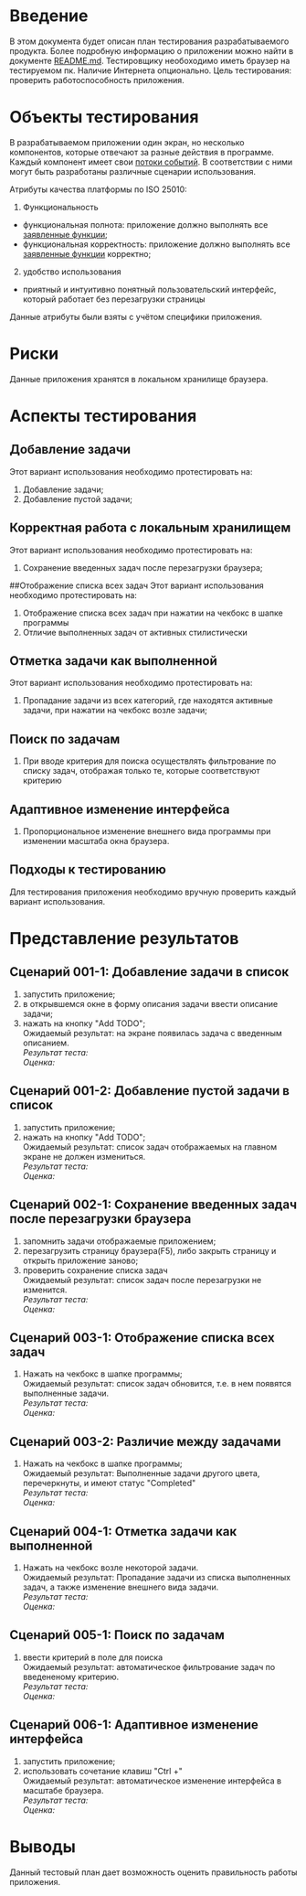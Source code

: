 # Введение
В этом документа будет описан план тестирования разрабатываемого продукта. Более подробную информацию о приложении можно найти в документе [README.md](https://github.com/DarkKnazz/TODO_APP/blob/master/README.md). 
Тестировщику необоходимо иметь браузер на тестируемом пк.
Наличие Интернета опционально. 
Цель тестирования: проверить работоспособность приложения. 

# Объекты тестирования
В разрабатываемом приложении один экран, но несколько компонентов, которые отвечают за разные действия в программе.
Каждый компонент имеет свои [потоки событий](https://github.com/DarkKnazz/TODO_APP/blob/master/Documents/Use_Case.md). В соответствии с ними могут быть разработаны различные сценарии использования.

Атрибуты качества платформы по ISO 25010:

1. Функциональность 
- функциональная полнота: приложение должно выполнять все [заявленные функции](https://github.com/DarkKnazz/TODO_APP/blob/master/Documents/Requirements/%D0%A2%D1%80%D0%B5%D0%B1%D0%BE%D0%B2%D0%B0%D0%BD%D0%B8%D1%8F%20%D0%BA%20%D0%BF%D1%80%D0%BE%D0%B5%D0%BA%D1%82%D1%83.txt);
- функциональная корректность: приложение должно выполнять все [заявленные функции](https://github.com/DarkKnazz/TODO_APP/blob/master/Documents/Requirements/%D0%A2%D1%80%D0%B5%D0%B1%D0%BE%D0%B2%D0%B0%D0%BD%D0%B8%D1%8F%20%D0%BA%20%D0%BF%D1%80%D0%BE%D0%B5%D0%BA%D1%82%D1%83.txt) корректно;
2. удобство использования
- приятный и интуитивно понятный пользовательский интерфейс, который работает без перезагрузки страницы

Данные атрибуты были взяты с учётом специфики приложения.

# Риски

Данные приложения хранятся в локальном хранилище браузера. 

# Аспекты тестирования
## Добавление задачи
Этот вариант использования необходимо протестировать на: 
1. Добавление задачи;
2. Добавление пустой задачи;

## Корректная работа с локальным хранилищем
Этот вариант использования необходимо протестировать на:
1. Сохранение введенных задач после перезагрузки браузера; 

##Отображение списка всех задач
Этот вариант использования необходимо протестировать на:
1. Отображение списка всех задач при нажатии на чекбокс в шапке программы
2. Отличие выполненных задач от активных стилистически

## Отметка задачи как выполненной
Этот вариант использования необходимо протестировать на:
1. Пропадание задачи из всех категорий, где находятся активные задачи, при нажатии на чекбокс возле задачи;

## Поиск по задачам
1. При вводе критерия для поиска осуществлять фильтрование по списку задач, отображая только те, которые соответствуют критерию

## Адаптивное изменение интерфейса
1. Пропорциональное изменение внешнего вида программы при изменении масштаба окна браузера.

## Подходы к тестированию
Для тестирования приложения необходимо вручную проверить каждый вариант использования.

# Представление результатов

## Сценарий 001-1: Добавление задачи в список
1. запустить приложение;
2. в открывшемся окне в форму описания задачи ввести описание задачи;
3. нажать на кнопку "Add TODO";
<br>Ожидаемый результат: на экране появилась задача с введенным описанием.
<br>*Результат теста:*
<br>*Оценка:*

## Сценарий 001-2: Добавление пустой задачи в список
1. запустить приложение; 
2. нажать на кнопку "Add TODO";
<br>Ожидаемый результат: список задач отображаемых на главном экране не должен измениться.
<br>*Результат теста:*
<br>*Оценка:*

## Сценарий 002-1: Сохранение введенных задач после перезагрузки браузера
1. запомнить задачи отображаемые приложением;
2. перезагрузить страницу браузера(F5), либо закрыть страницу и открыть приложение заново;
3. проверить сохранение списка задач
<br>Ожидаемый результат: список задач после перезагрузки не изменится.
<br>*Результат теста:*
<br>*Оценка:*

## Сценарий 003-1: Отображение списка всех задач
1. Нажать на чекбокс в шапке программы;
<br>Ожидаемый результат: список задач обновится, т.е. в нем появятся выполненные задачи.
<br>*Результат теста:*
<br>*Оценка:*

## Сценарий 003-2: Различие между задачами
1. Нажать на чекбокс в шапке программы;
<br>Ожидаемый результат: Выполненные задачи другого цвета, перечеркнуты, и имеют статус "Completed"
<br>*Результат теста:*
<br>*Оценка:*

## Сценарий 004-1: Отметка задачи как выполненной
1. Нажать на чекбокс возле некоторой задачи.
<br>Ожидаемый результат: Пропадание задачи из списка выполненных задач, а также изменение внешнего вида задачи.
<br>*Результат теста:*
<br>*Оценка:*

## Сценарий 005-1: Поиск по задачам
1. ввести критерий в поле для поиска
<br>Ожидаемый результат: автоматическое фильтрование задач по введененому критерию.
<br>*Результат теста:*
<br>*Оценка:*

## Сценарий 006-1: Адаптивное изменение интерфейса
1. запустить приложение;
2. использовать сочетание клавиш "Ctrl +"
<br>Ожидаемый результат: автоматическое изменение интерфейса в масштабе браузера.
<br>*Результат теста:*
<br>*Оценка:*

# Выводы
Данный тестовый план дает возможность оценить правильность работы приложения. 

